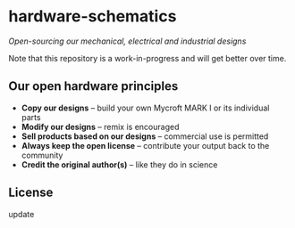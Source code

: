 # hardware-schematics
*Open-sourcing our mechanical, electrical and industrial designs*

Note that this repository is a work-in-progress and will get better over time.

## Our open hardware principles
* **Copy our designs** – build your own Mycroft MARK I or its individual parts
* **Modify our designs** – remix is encouraged
* **Sell products based on our designs** – commercial use is permitted
* **Always keep the open license** – contribute your output back to the community
* **Credit the original author(s)** – like they do in science

## License
update
